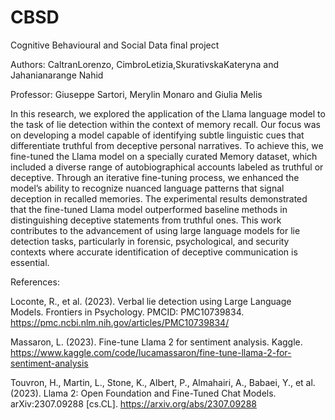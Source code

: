 # CBSD
Cognitive Behavioural and Social Data final project  

Authors: CaltranLorenzo, CimbroLetizia,SkurativskaKateryna and Jahanianarange Nahid

Professor: Giuseppe Sartori, Merylin Monaro and Giulia Melis


In this research, we explored the application of the Llama language model to the task of lie detection within the context of memory recall. Our focus was on developing a model capable of identifying subtle linguistic cues that differentiate truthful from deceptive personal narratives. To achieve this, we fine-tuned the Llama model on a specially curated Memory dataset, which included a diverse range of autobiographical accounts labeled as truthful or deceptive. Through an iterative fine-tuning process, we enhanced the model’s ability to recognize nuanced language patterns that signal deception in recalled memories. The experimental results demonstrated that the fine-tuned Llama model outperformed baseline methods in distinguishing deceptive statements from truthful ones. This work contributes to the advancement of using large language models for lie detection tasks, particularly in forensic, psychological, and security contexts where accurate identification of deceptive communication is essential.


References:

Loconte, R., et al. (2023). Verbal lie detection using Large Language Models. Frontiers in Psychology. PMCID: PMC10739834. https://pmc.ncbi.nlm.nih.gov/articles/PMC10739834/

Massaron, L. (2023). Fine-tune Llama 2 for sentiment analysis. Kaggle. https://www.kaggle.com/code/lucamassaron/fine-tune-llama-2-for-sentiment-analysis

Touvron, H., Martin, L., Stone, K., Albert, P., Almahairi, A., Babaei, Y., et al. (2023). Llama 2: Open Foundation and Fine-Tuned Chat Models. arXiv:2307.09288 [cs.CL]. https://arxiv.org/abs/2307.09288

